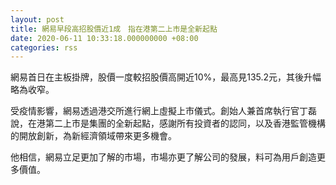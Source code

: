 ```yaml
---
layout: post
title: 網易早段高招股價近1成　指在港第二上市是全新起點
date: 2020-06-11 10:33:18.000000000 +08:00
categories: rss
---
```


網易首日在主板掛牌，股價一度較招股價高開近10%，最高見135.2元，其後升幅略為收窄。

受疫情影響，網易透過港交所進行網上虛擬上市儀式。創始人兼首席執行官丁磊說，在港第二上市是集團的全新起點，感謝所有投資者的認同，以及香港監管機構的開放創新，為新經濟領域帶來更多機會。

他相信，網易立足更加了解的市場，市場亦更了解公司的發展，料可為用戶創造更多價值。
